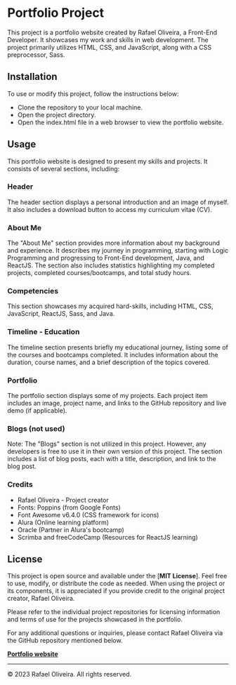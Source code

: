 # Portfolio Project
This project is a portfolio website created by Rafael Oliveira, a Front-End Developer. It showcases my work and skills in web development. The project primarily utilizes HTML, CSS, and JavaScript, along with a CSS preprocessor, Sass.

## Installation
To use or modify this project, follow the instructions below:

+ Clone the repository to your local machine.
+ Open the project directory.
+ Open the index.html file in a web browser to view the portfolio website.

## Usage
This portfolio website is designed to present my skills and projects. It consists of several sections, including:

### Header
The header section displays a personal introduction and an image of myself. It also includes a download button to access my curriculum vitae (CV).

### About Me
The "About Me" section provides more information about my background and experience. It describes my journey in programming, starting with Logic Programming and progressing to Front-End development, Java, and ReactJS. The section also includes statistics highlighting my completed projects, completed courses/bootcamps, and total study hours.

### Competencies
This section showcases my acquired hard-skills, including HTML, CSS, JavaScript, ReactJS, Sass, and Java.

### Timeline - Education
The timeline section presents briefly my educational journey, listing some of the courses and bootcamps completed. It includes information about the duration, course names, and a brief description of the topics covered.

### Portfolio
The portfolio section displays some of my projects. Each project item includes an image, project name, and links to the GitHub repository and live demo (if applicable).

### Blogs (not used)
Note: The "Blogs" section is not utilized in this project. However, any developers is free to use it in their own version of this project. The section includes a list of blog posts, each with a title, description, and link to the blog post.

### Credits
+ Rafael Oliveira - Project creator
+ Fonts: Poppins (from Google Fonts)
+ Font Awesome v6.4.0 (CSS framework for icons)
+ Alura (Online learning platform)
+ Oracle (Partner in Alura's bootcamp)
+ Scrimba and freeCodeCamp (Resources for ReactJS learning)

## License
This project is open source and available under the [__MIT License__]. Feel free to use, modify, or distribute the code as needed. When using the project or its components, it is appreciated if you provide credit to the original project creator, Rafael Oliveira.

Please refer to the individual project repositories for licensing information and terms of use for the projects showcased in the portfolio.

For any additional questions or inquiries, please contact Rafael Oliveira via the GitHub repository mentioned below.

[**Portfolio website**](https://github.com/Rafa-Ol-Dev/website)

---
© 2023 Rafael Oliveira. All rights reserved.
